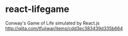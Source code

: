 # react-lifegame
Conway's Game of Life simulated by React.js
http://qiita.com/tfujiwar/items/cdd3ec383439d335b664
